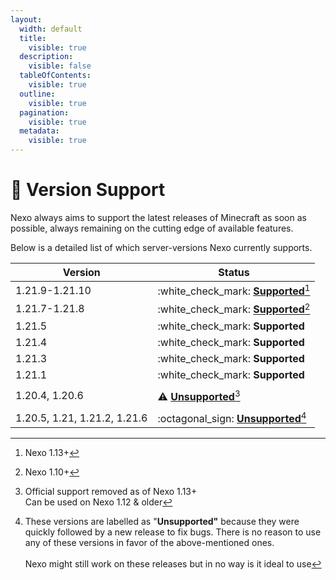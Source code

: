 ```yaml
---
layout:
  width: default
  title:
    visible: true
  description:
    visible: false
  tableOfContents:
    visible: true
  outline:
    visible: true
  pagination:
    visible: true
  metadata:
    visible: true
---
```


# 📜 Version Support

Nexo always aims to support the latest releases of Minecraft as soon as possible, always remaining on the cutting edge of available features.

Below is a detailed list of which server-versions Nexo currently supports.

| Version                      | Status                                                       |
| ---------------------------- | ------------------------------------------------------------ |
| 1.21.9-1.21.10               | :white\_check\_mark: [**Supported**](#user-content-fn-1)[^1] |
| 1.21.7-1.21.8                | :white\_check\_mark: [**Supported**](#user-content-fn-2)[^2] |
| 1.21.5                       | :white\_check\_mark: **Supported**                           |
| 1.21.4                       | :white\_check\_mark: **Supported**                           |
| 1.21.3                       | :white\_check\_mark: **Supported**                           |
| 1.21.1                       | :white\_check\_mark: **Supported**                           |
|                              |                                                              |
| 1.20.4, 1.20.6               | :warning: [**Unsupported**](#user-content-fn-3)[^3]          |
|                              |                                                              |
| 1.20.5, 1.21, 1.21.2, 1.21.6 | :octagonal\_sign: [**Unsupported**](#user-content-fn-4)[^4]  |



[^1]: Nexo 1.13+

[^2]: Nexo 1.10+

[^3]: Official support removed as of Nexo 1.13+\
    Can be used on Nexo 1.12 & older

[^4]: These versions are labelled as "**Unsupported"** because they were quickly followed by a new release to fix bugs. There is no reason to use any of these versions in favor of the above-mentioned ones.\
    \
    Nexo might still work on these releases but in no way is it ideal to use
